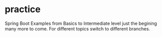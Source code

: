 # practice
Spring Boot Examples
from Basics to Intermediate level
just the begining many more to come.
For different topics switch to different branches.
